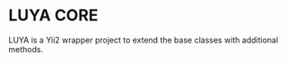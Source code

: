 LUYA CORE
=========

LUYA is a Yii2 wrapper project to extend the base classes with additional methods.